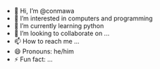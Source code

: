 - 👋 Hi, I’m @conmawa
- 👀 I’m interested in computers and programming
- 🌱 I’m currently learning python
- 💞️ I’m looking to collaborate on ...
- 📫 How to reach me ...
- 😄 Pronouns: he/him
- ⚡ Fun fact: ...

<!---
conmawa/conmawa is a ✨ special ✨ repository because its `README.md` (this file) appears on your GitHub profile.
You can click the Preview link to take a look at your changes.
--->
